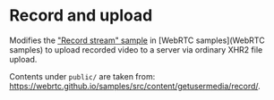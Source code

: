 # Record and upload

Modifies the ["Record stream" sample](https://webrtc.github.io/samples/src/content/getusermedia/record/) in [WebRTC samples](WebRTC samples)
to upload recorded video to a server via ordinary XHR2 file upload.

Contents under `public/` are taken from: https://webrtc.github.io/samples/src/content/getusermedia/record/.
